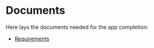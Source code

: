 # Documents

Here lays the documents needed for the app completion:
- [Requirements](./requirements.md)